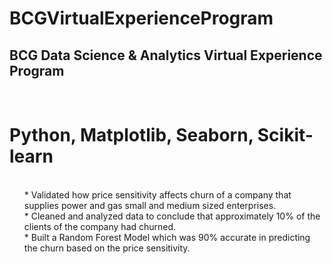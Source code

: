 # BCGVirtualExperienceProgram
## BCG Data Science &amp; Analytics Virtual Experience Program
# <br /> Python, Matplotlib, Seaborn, Scikit-learn
<ul>
    <br />* Validated how price sensitivity affects churn of a company that supplies power and gas small and medium sized enterprises.
    <br />* Cleaned and analyzed data to conclude that approximately 10% of the clients of the company had churned.
    <br />* Built a Random Forest Model which was 90% accurate in predicting the churn based on the price sensitivity.
</ul

